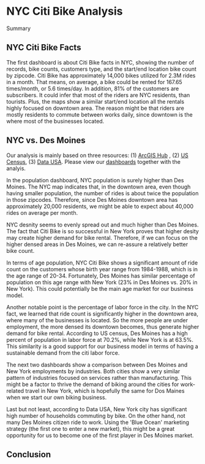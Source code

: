 # NYC Citi Bike Analysis

Summary

## NYC Citi Bike Facts

The first dashboard is about Citi Bike facts in NYC, showing the number of records, bike counts, customers type, and the start/end location bike count by zipcode. Citi Bike has approximately 14,000 bikes utilized for 2.3M rides in a month. That means, on average, a bike could be rented for 167.65 times/month, or 5.6 times/day. In addition, 81% of the customers are subscribers. It could infer that most of the riders are NYC residents, than tourists. Plus, the maps show a similar start/end location all the rentals highly focused on downtown area. The reason might be that riders are mostly residents to commute between works daily, since downtown is the where most of the businesses located.

## NYC vs. Des Moines

Our analysis is mainly based on three resources: (1) [ArcGIS Hub](http://hub.arcgis.com/datasets/esri::zip-code-1/data?geometry=82.440%2C-0.073%2C31.463%2C76.663&orderBy=STATE_NAME)
, (2) [US Census](https://www.census.gov/quickfacts/fact/table/newyorkcitynewyork,desmoinescityiowa/PST045219), (3) [Data USA](https://datausa.io/profile/geo/). Please view our [dashboards]() together with the analyis.

In the population dashboard, NYC population is surely higher than Des Moines. The NYC map indicates that, in the downtown area, even though having smaller population, the number of rides is about twice the population in those zipcodes. Therefore, since Des Moines downtown area has approximately 20,000 residents, we might be able to expect about 40,000 rides on average per month.

NYC desnity seems to evenly spread out and much higher than Des Moines. The fact that Citi Bike is so successful in New York proves that higher desity may create higher demand for bike rental. Therefore, if we can focus on the higher densed areas in Des Moines, we can re-assure a relatively better bike count.

In terms of age population, NYC Citi Bike shows a significant amount of ride count on the customers whose birth year range from 1984-1988, which is in the age range of 20-34. Fortunately, Des Moines has similar percentage of population on this age range with New York (23% in Des Moines vs. 20% in New York). This could potentially be the main age market for our business model.

Another notable point is the percentage of labor force in the city. In the NYC fact, we learned that ride count is significantly higher in the downtown area, where many of the businesses is located. So the more people are under employment, the more densed its downtown becomes, thus generate higher demand for bike rental. According to US census, Des Moines has a high percent of population in labor force at 70.2%, while New York is at 63.5%. This similarity is a good support for our business model in terms of having a sustainable demand from the citi labor force.

The next two dashboards show a comparison between Des Moines and New York employments by industries. Both cities show a very similar pattern of industries focused on services rather than manufacturing. This might be a factor to thrive the demand of biking around the cities for work-related travel in New York, which is hopefully the same for Dos Maines when we start our own biking business.

Last but not least, according to Data USA, New York city has significant high number of households commuting by bike. On the other hand, not many Des Moines citizen ride to work. Using the 'Blue Ocean' marketing strategy (the first one to enter a new market), this might be a great opportunity for us to become one of the first player in Des Moines market.

## Conclusion


